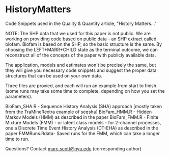 # HistoryMatters
Code Snippets used in the Quality &amp; Quantity article, "History Matters..."

NOTE: The SHP data that we used for this paper is not public. 
We are working on providing code based on public data - an SHP extract called biofam.
Biofam is based on the SHP, so the basic structure is the same. By choosing the 
LEFT+MARR+CHILD state as the terminal outcome, we can reconstruct all of the 
concepts of the paper with publicly available data.

The application, models and estimates won't be precisely the same, 
but they will give you necessary code snippets and suggest the proper
data structures that can be used on your own data.

Three files are provied, and each will run an example from start to finish (some runs
may take some time to complete, depending on how you set the parameters).

BioFam_SHA.R - Sequence History Analysis (SHA) approach [mostly taken from the TraMineRextra example of seqsha]
BioFam_HMM.R - Hidden Markov Models (HMM) as described in the paper
BioFam_FMM.R - Finite Mixture Models (FMM) - or latent class models - for 2-channel processes, 
               one a Discrete Time Event History Analysis (DT-EHA) as described in the paper
FMMRuns.Rdata- Saved runs for the FMM, which can take a longer time to run.

Questions? Contact marc.scott@nyu.edu (corresponding author)
